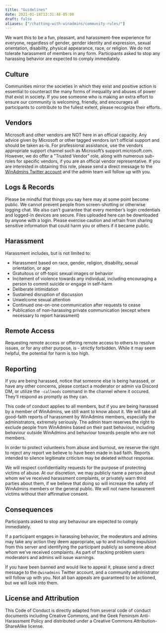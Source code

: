 ```yaml
---
title: "Guidelines"
date: 2021-01-18T13:31:48-05:00
draft: false
aliases: ["/chatting-with-winadmins/community-rules/"]
---
```


We want this to be a fun, pleasant, and harassment-free experience for everyone, regardless of gender, gender identity and expression, sexual orientation, disability, physical appearance, race, or religion. We do not tolerate harassment of members in any form. Participants asked to stop any harassing behavior are expected to comply immediately.

## Culture

Communities mirror the societies in which they exist and positive action is essential to counteract the many forms of inequality and abuses of power that exist in society. If you see someone who is making an extra effort to ensure our community is welcoming, friendly, and encourages all participants to contribute to the fullest extent, please recognize their efforts.

## Vendors

Microsoft and other vendors are NOT here in an official capacity. Any advice given by Microsoft or other tagged vendors isn’t official support and should be taken as-is. For professional assistance, use the vendors appropriate support channel such as Microsoft’s support.microsoft.com. However, we do offer a "Trusted Vendor" role, along with numerous sub-roles for specific vendors, if you are an official vendor representative. If you are interested in obtaining this role, please send a direct message to the [WinAdmins Twitter account](https://twitter.com/winadmins) and the admin team will follow up with you.

## Logs & Records

Please be mindful that things you say here may at some point become public. We cannot prevent people from screen-shotting or otherwise logging chat. We also can’t guarantee that every member’s login credentials and logged-in devices are secure. Files uploaded here can be downloaded by anyone with a login. Please exercise caution and refrain from sharing sensitive information that could harm you or others if it became public.

## Harassment

Harassment includes, but is not limited to:

- Harassment based on race, gender, religion, disability, sexual orientation, or age
- Gratuitous or off-topic sexual images or behavior
- Incitement of violence towards any individual, including encouraging a person to commit suicide or engage in self-harm
- Deliberate intimidation
- Sustained disruption of discussion
- Unwelcome sexual attention
- Continued one-on-one communication after requests to cease
- Publication of non-harassing private communication (except where necessary to report harassment)

## Remote Access

Requesting remote access or offering remote access to others to resolve issues, or for any other purpose, is - strictly forbidden. While it may seem helpful, the potential for harm is too high.

## Reporting

If you are being harassed, notice that someone else is being harassed, or have any other concerns, please contact a moderator or admin via Discord DM, or utilize the `-callmods` command in the channel where it occured. They’ll respond as promptly as they can.

This code of conduct applies to all members, but if you are being harassed by a member of WinAdmins, we still want to know about it. We will take all good-faith reports of harassment by WinAdmins members, especially the administrators, extremely seriously. The admin team reserves the right to exclude people from WinAdmins based on their past behaviour, including behaviour outside WinAdmins and behaviour towards people who are not members.

In order to protect volunteers from abuse and burnout, we reserve the right to reject any report we believe to have been made in bad faith. Reports intended to silence legitimate criticism may be deleted without response.

We will respect confidentiality requests for the purpose of protecting victims of abuse. At our discretion, we may publicly name a person about whom we’ve received harassment complaints, or privately warn third parties about them, if we believe that doing so will increase the safety of WinAdmins members or the general public. We will not name harassment victims without their affirmative consent.

## Consequences

Participants asked to stop any behaviour are expected to comply immediately.

If a participant engages in harassing behavior, the moderators and admins may take any action they deem appropriate, up to and including expulsion from this server and identifying the participant publicly as someone about whom we’ve received complaints. As part of tracking problem users moderators and admins will issue warnings.

If you have been banned and would like to appeal it, please send a direct message to the `@winadmins` Twitter account, and a community administrator will follow up with you. Not all ban appeals are guaranteed to be actioned, but we will look into them.

## License and Attribution

This Code of Conduct is directly adapted from several code of conduct documents including Creative Commons, and the Geek Feminism Anti-Harassment Policy and distributed under a Creative Commons Attribution-ShareAlike license.

